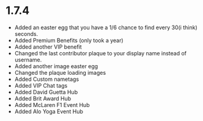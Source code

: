 # 1.7.4

- Added an easter egg that you have a 1/6 chance to find every 30(i think) seconds.
- Added Premium Benefits (only took a year)
- Added another VIP benefit
- Changed the last contributor plaque to your display name instead of username.
- Added another image easter egg
- Changed the plaque loading images
- Added Custom nametags
- Added VIP Chat tags
- Added David Guetta Hub
- Added Brit Award Hub
- Added McLaren F1 Event Hub
- Added Alo Yoga Event Hub
